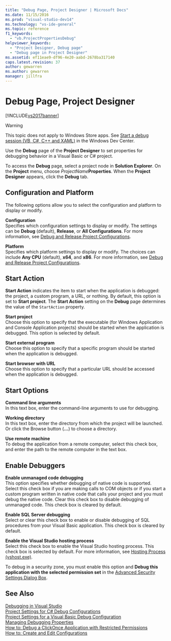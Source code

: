 ```yaml
---
title: "Debug Page, Project Designer | Microsoft Docs"
ms.date: 11/15/2016
ms.prod: "visual-studio-dev14"
ms.technology: "vs-ide-general"
ms.topic: reference
f1_keywords: 
  - "vb.ProjectPropertiesDebug"
helpviewer_keywords: 
  - "Project Designer, Debug page"
  - "Debug page in Project Designer"
ms.assetid: ef11eae9-df96-4e20-aabd-2678ba317140
caps.latest.revision: 37
author: gewarren
ms.author: gewarren
manager: jillfra
---
```

# Debug Page, Project Designer
[!INCLUDE[vs2017banner](../../includes/vs2017banner.md)]

  
> [!WARNING]
>  This topic does not apply to Windows Store apps. See [Start a debug session (VB, C#, C++ and XAML)](../../debugger/start-a-debugging-session-for-a-store-app-in-visual-studio-vb-csharp-cpp-and-xaml.md) in the Windows Dev Center.  
  
 Use the **Debug** page of the **Project Designer** to set properties for debugging behavior in a Visual Basic or C# project.  
  
 To access the **Debug** page, select a project node in **Solution Explorer**. On the **Project** menu, choose _ProjectName_**Properties**. When the **Project Designer** appears, click the **Debug** tab.  
  
## Configuration and Platform  
 The following options allow you to select the configuration and platform to display or modify.  
  
 **Configuration**  
 Specifies which configuration settings to display or modify. The settings can be **Debug** (default), **Release**, or **All Configurations**. For more information, see [Debug and Release Project Configurations](http://msdn.microsoft.com/0440b300-0614-4511-901a-105b771b236e).  
  
 **Platform**  
 Specifies which platform settings to display or modify. The choices can include **Any CPU** (default), **x64**, and **x86**. For more information, see [Debug and Release Project Configurations](http://msdn.microsoft.com/0440b300-0614-4511-901a-105b771b236e).  
  
## Start Action  
 **Start Action** indicates the item to start when the application is debugged: the project, a custom program, a URL, or nothing. By default, this option is set to **Start project**. The **Start Action** setting on the **Debug** page determines the value of the `StartAction` property.  
  
 **Start project**  
 Choose this option to specify that the executable (for Windows Application and Console Application projects) should be started when the application is debugged. This option is selected by default.  
  
 **Start external program**  
 Choose this option to specify that a specific program should be started when the application is debugged.  
  
 **Start browser with URL**  
 Choose this option to specify that a particular URL should be accessed when the application is debugged.  
  
## Start Options  
 **Command line arguments**  
 In this text box, enter the command-line arguments to use for debugging.  
  
 **Working directory**  
 In this text box, enter the directory from which the project will be launched. Or click the Browse button (**...**) to choose a directory.  
  
 **Use remote machine**  
 To debug the application from a remote computer, select this check box, and enter the path to the remote computer in the text box.  
  
## Enable Debuggers  
 **Enable unmanaged code debugging**  
 This option specifies whether debugging of native code is supported. Select this check box if you are making calls to COM objects or if you start a custom program written in native code that calls your project and you must debug the native code. Clear this check box to disable debugging of unmanaged code. This check box is cleared by default.  
  
 **Enable SQL Server debugging**  
 Select or clear this check box to enable or disable debugging of SQL procedures from your Visual Basic application. This check box is cleared by default.  
  
 **Enable the Visual Studio hosting process**  
 Select this check box to enable the Visual Studio hosting process. This check box is selected by default. For more information, see [Hosting Process (vshost.exe)](../../ide/hosting-process-vshost-exe.md).  
  
 To debug in a security zone, you must enable this option and **Debug this application with the selected permission set** in the [Advanced Security Settings Dialog Box](../../ide/reference/advanced-security-settings-dialog-box.md).  
  
## See Also  
 [Debugging in Visual Studio](../../debugger/debugging-in-visual-studio.md)   
 [Project Settings for  C# Debug Configurations](../../debugger/project-settings-for-csharp-debug-configurations.md)   
 [Project Settings for a Visual Basic Debug Configuration](../../debugger/project-settings-for-a-visual-basic-debug-configuration.md)   
 [Managing Debugging Properties](http://msdn.microsoft.com/92474d16-e7fe-4fac-9287-6bd6b3a7eb68)   
 [How to: Debug a ClickOnce Application with Restricted Permissions](../../deployment/how-to-debug-a-clickonce-application-with-restricted-permissions.md)   
 [How to: Create and Edit Configurations](../../ide/how-to-create-and-edit-configurations.md)
